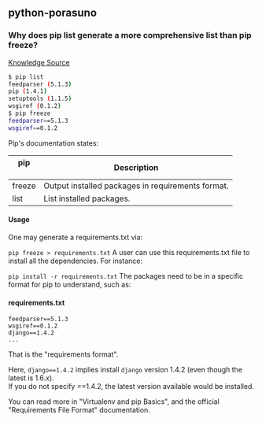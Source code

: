 ## python-porasuno
### Why does pip list generate a more comprehensive list than pip freeze? 
[Knowledge Source](https://stackoverflow.com/questions/18966564/pip-freeze-vs-pip-list)
```bash
$ pip list
feedparser (5.1.3)
pip (1.4.1)
setuptools (1.1.5)
wsgiref (0.1.2)
$ pip freeze
feedparser==5.1.3
wsgiref==0.1.2
```
Pip's documentation states:

|pip <option>|Description|
|---|---|
|freeze|Output installed packages in requirements format.|
|list|List installed packages.|

#### Usage
One may generate a requirements.txt via:

`pip freeze > requirements.txt`
A user can use this requirements.txt file to install all the dependencies. For instance:

`pip install -r requirements.txt`
The packages need to be in a specific format for pip to understand, such as:

#### requirements.txt
```
feedparser==5.1.3
wsgiref==0.1.2
django==1.4.2
...
```
That is the "requirements format".

Here, `django==1.4.2` implies install `django` version 1.4.2 (even though the latest is 1.6.x). <br>
If you do not specify ==1.4.2, the latest version available would be installed.

You can read more in "Virtualenv and pip Basics", and the official "Requirements File Format" documentation.

